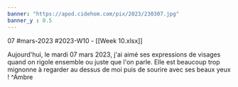 ```yaml
---
banner: "https://apod.cidehom.com/pix/2023/230307.jpg"
banner_y : 0.5
---
```

07 #mars-2023 #2023-W10 - [[Week 10.xlsx]]


Aujourd'hui, le mardi 07 mars 2023, j'ai aimé ses expressions de visages quand on rigole ensemble ou juste que l'on parle. Elle est beaucoup trop mignonne à regarder au dessus de moi puis de sourire avec ses beaux yeux !  ^Ambre